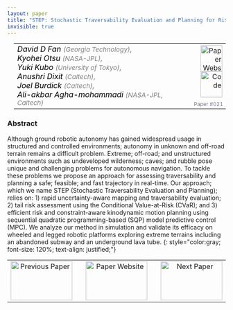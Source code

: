 ```yaml
---
layout: paper
title: "STEP: Stochastic Traversability Evaluation and Planning for Risk-Aware Off-road Navigation"
invisible: true
---
```

<table width = "95%" style="padding-left: 15px; margin-left: auto; margin-right: 10px;">
<tr><td style = "vertical-align: top; padding-right: 25px;" rowspan="2">
<span style="color:black; font-size: 110%;"><i>
David D Fan <span style="color:gray; font-size: 85%">(Georgia Technology)</span><span style="color:gray; font-size: 100%">,</span><br>  Kyohei Otsu <span style="color:gray; font-size: 85%">(NASA-JPL)</span><span style="color:gray; font-size: 100%">,</span><br>  Yuki Kubo <span style="color:gray; font-size: 85%">(University of Tokyo)</span><span style="color:gray; font-size: 100%">,</span><br>  Anushri Dixit <span style="color:gray; font-size: 85%">(Caltech)</span><span style="color:gray; font-size: 100%">,</span><br>  Joel Burdick <span style="color:gray; font-size: 85%">(Caltech)</span><span style="color:gray; font-size: 100%">,</span><br>  Ali-akbar Agha-mohammadi <span style="color:gray; font-size: 85%">(NASA-JPL, Caltech)</span>
</i></span>
</td>
<td style="text-align: right;"><a href="http://www.roboticsproceedings.org/rss17/p021.pdf"><img src="{{ site.baseurl }}/images/paper_link.png" alt="Paper Website" width = "50"  height = "60"/></a><br>  <a href="https://youtu.be/N97cv4eH5c8"><img src="{{ site.baseurl }}/images/video_link.png" alt="Code" width = "50"  height = "60"/></a><br>   </td>
</tr>
<tr>
<td style="color:#777789; text-align:right; font-size: 75%; margin-right:10px;">Paper&nbsp;#021</td>
</tr>
</table>


### Abstract
Although ground robotic autonomy has gained widespread usage in structured and controlled environments; autonomy in unknown and off-road terrain remains a difficult problem. Extreme; off-road; and unstructured environments such as undeveloped wilderness; caves; and rubble pose unique and challenging problems for autonomous navigation. To tackle these problems we propose an approach for assessing traversability and planning a safe; feasible; and fast trajectory in real-time. Our approach; which we name STEP (Stochastic Traversability Evaluation and Planning); relies on: 1) rapid uncertainty-aware mapping and traversability evaluation; 2) tail risk assessment using the Conditional Value-at-Risk (CVaR); and 3) efficient risk and constraint-aware kinodynamic motion planning using sequential quadratic programming-based (SQP) model predictive control (MPC). We analyze our method in simulation and validate its efficacy on wheeled and legged robotic platforms exploring extreme terrains including an abandoned subway and an underground lava tube.
{: style="color:gray; font-size: 120%; text-align: justified;"}



<table width="100%">
 <tr>
    <td style="width: 30%; text-align: center;"><a href="{{ site.baseurl }}/program/papers/020/">
<img src="{{ site.baseurl }}/images/previous_icon.png"
       alt="Previous Paper" width = "142"  height = "90"/> 
</a> </td>
<td style="text-align: center;"><a href="{{ site.baseurl }}/program/papers">
<img src="{{ site.baseurl }}/images/overview_icon.png"
       alt="Paper Website" width = "142"  height = "90"/> 
</a> </td>
    <td style="width: 30%; text-align: center;"><a href="{{ site.baseurl }}/program/papers/022/">
    <img src="{{ site.baseurl }}/images/next_icon.png"
        alt="Next Paper" width = "142"  height = "90"/>
    </a></td>
</tr>
</table>